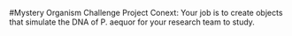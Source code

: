 #Mystery Organism Challenge Project
Conext: Your job is to create objects that simulate the DNA of P. aequor for your research team to study. 
